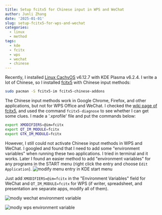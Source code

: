 ```yaml
---
title: Setup fcitx5 for Chinese input in WPS and WeChat
author: Junli Zhang
date: '2025-01-01'
slug: setup-fcitx5-for-wps-and-wechat
categories:
  - linux
  - method
tags:
  - kde
  - fcitx
  - wps
  - wechat
  - chinese
---
```


Recently, I installed [Linux CachyOS](https://cachyos.org/) v6.12.7 with KDE Plasma v6.2.4. I write a lot of Chinese, so I installed [fcitx5](https://fcitx-im.org/wiki/Fcitx_5) with Chinese input methods:

``` sh
sudo pacman -S fcitx5-im fcitx5-chinese-addons
```

The Chinese input methods work in Google Chrome, Firefox, and other applications, but not for WPS Office and WeChat. I checked the [wiki page of fcitx5](https://wiki.archlinux.org/title/Fcitx5), and used the command `fcitx5-diagnose` to see whether I can get some clues. I made a '.xprofile' file and put the commands below:

``` sh
export XMODIFIERS=@im=fcitx
export QT_IM_MODULE=fcitx
export GTK_IM_MODULE=fcitx
```

However, I still could not activate Chinese input methods in WPS and WeChat. I googled and found that I need to add some "environment variables" when running these two applications. I tried in terminal and it works. Later I found an easier method to add "environment variables" for any programs in the START menu (right click the entry and choose `Edit Application`).
![modify menu entry in KDE start menu](/images/20250101_KDE_start_menu.png)

Just add `XMODIFIERS=@im=fcitx` in the "Environment Variables" field for WeChat and `QT_IM_MODULE=fcitx` for WPS (if writer, spreadsheet, and presentation are separate apps, modify all of them).

![modiy wechat environment variable](/images/20250101_wechat_desktop_change.png)

![modiy wps environment variable](/images/20250101_wps_desktop_change.png)